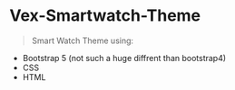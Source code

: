 # Vex-Smartwatch-Theme
> Smart Watch Theme using:
  * Bootstrap 5 (not such a huge diffrent than bootstrap4)
  * CSS
  * HTML
